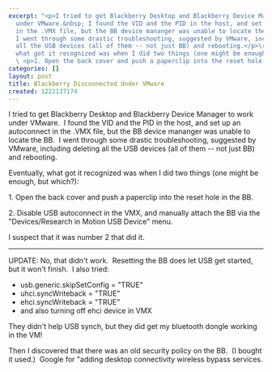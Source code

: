 ```yaml
---
excerpt: "<p>I tried to get Blackberry Desktop and Blackberry Device Manager to work
  under VMware.&nbsp; I found the VID and the PID in the host, and set up an autoconnect
  in the .VMX file, but the BB device mananger was unable to locate the BB.&nbsp;
  I went through some drastic troubleshooting, suggested by VMware, including deleting
  all the USB devices (all of them -- not just BB) and rebooting.</p>\r\n  <p>Eventually,
  what got it recognized was when I did two things (one might be enough, but which?):</p>\r\n
  \ <p>1. Open the back cover and push a paperclip into the reset hole in the BB.</p>"
categories: []
layout: post
title: Blackberry Disconnected Under VMware
created: 1222137174
---
```

<p>I tried to get Blackberry Desktop and Blackberry Device Manager to work under VMware.&nbsp; I found the VID and the PID in the host, and set up an autoconnect in the .VMX file, but the BB device mananger was unable to locate the BB.&nbsp; I went through some drastic troubleshooting, suggested by VMware, including deleting all the USB devices (all of them -- not just BB) and rebooting.</p>
  <p>Eventually, what got it recognized was when I did two things (one might be enough, but which?):</p>
  <p>1. Open the back cover and push a paperclip into the reset hole in the BB.</p>
  <p>2. Disable USB autoconnect in the VMX, and manually attach the BB via the &quot;Devices/Research in Motion USB Device&quot; menu.</p>
  <p>I suspect that it was number 2 that did it.</p>
  <p><hr />UPDATE: No, that didn't work.&nbsp; Resetting the BB does let USB get started, but it won't finish.&nbsp; I also tried:</p>
  <ul>
    <li>usb.generic.skipSetConfig = &quot;TRUE&quot;</li>
    <li>uhci.syncWriteback = &quot;TRUE&quot;</li>
    <li>ehci.syncWriteback = &quot;TRUE&quot;</li>
    <li>and also turning off ehci device in VMX</li>
  </ul>
  <p>They didn't help USB synch, but they did get my bluetooth dongle working in the VM!</p>
  <p>Then I discovered that there was an old security policy on the BB.&nbsp; (I bought it used.)&nbsp; Google for &quot;adding desktop connectivity wireless bypass services.</p>
  <p>&nbsp;</p>
